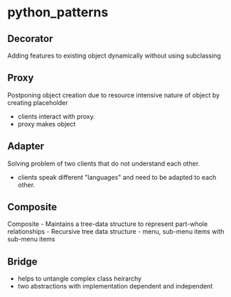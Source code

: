 # python_patterns


## Decorator
  Adding features to existing object dynamically without using subclassing
  
  
## Proxy
  Postponing object creation due to resource intensive nature of object by creating placeholder
  - clients interact with proxy.
  - proxy makes object

## Adapter
  Solving problem of two clients that do not understand each other. 
  - clients speak different "languages" and need to be adapted to each other.

## Composite
  Composite - Maintains a tree-data structure to represent part-whole relationships
    - Recursive tree data structure
    - menu, sub-menu items with sub-menu items
## Bridge 
  - helps to untangle complex class heirarchy
  - two abstractions with implementation dependent and independent
